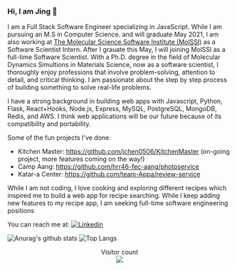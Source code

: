 ### Hi, I am Jing 👋


I am a Full Stack Software Engineer specializing in JavaScript. While I am pursuing an M.S in Computer Science. and will graduate May 2021, I am also working at [The Molecular Science Software Institute (MolSSI)](https://molssi.org) as a Software Scientist Intern. After I grauate this May, I will joining MolSSI as a full-time Software Scientist. With a Ph.D. degree in the field of Molecular Dynamics Simultions in Materials Science, now as a software scientist, I thoroughly enjoy professions that involve problem-solving, attention to detail, and critical thinking. I am passionate about the step by step process of building something to solve real-life problems.

I have a strong background in building web apps with Javascript, Python, Flask, React+Hooks, Node.js, Express, MySQL, PostgreSQL, MongoDB, Redis, and AWS. I think web applications will be our future because of its compatibility and portability. 

Some of the fun projects I've done:
* Kitchen Master: https://github.com/jchen0506/KitchenMaster (on-going project, more features coming on the way!)
* Camp Aang: https://github.com/hrr46-fec-aang/photoservice
* Katar-a Center: https://github.com/team-Appa/review-service

While I am not coding, I love cooking and exploring different recipes which inspired me to build a web app for recipe searching. While I keep adding new features to my recipe app, I am seeking full-time software engineering positions

You can reach me at:
[![Linkedin](https://img.shields.io/badge/-LinkedIn-blue?style=flat&logo=Linkedin&logoColor=white)](https://www.linkedin.com/in/jing-chen-cs/)

 ![Anurag's github stats](https://github-readme-stats.vercel.app/api?username=jchen0506&count_private=true&show_icons=true&theme=radical)
 ![Top Langs](https://github-readme-stats.vercel.app/api/top-langs/?username=jchen0506)
 
<p align="center"> 
  Visitor count<br>
  <img src="https://profile-counter.glitch.me/jchen0506/count.svg" />
</p>
<!--
**jchen0506/jchen0506** is a ✨ _special_ ✨ repository because its `README.md` (this file) appears on your GitHub profile.

Here are some ideas to get you started:

- 🔭 I’m currently working on ...
- 🌱 I’m currently learning ...
- 👯 I’m looking to collaborate on ...
- 🤔 I’m looking for help with ...
- 💬 Ask me about ...
- 📫 How to reach me: ...
- 😄 Pronouns: ...
- ⚡ Fun fact: ...
-->

